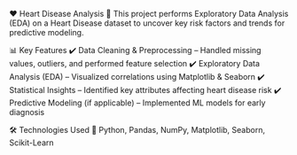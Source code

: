 ❤️ Heart Disease Analysis 🏥
This project performs Exploratory Data Analysis (EDA) on a Heart Disease dataset to uncover key risk factors and trends for predictive modeling.

📊 Key Features
✔️ Data Cleaning & Preprocessing – Handled missing values, outliers, and performed feature selection
✔️ Exploratory Data Analysis (EDA) – Visualized correlations using Matplotlib & Seaborn
✔️ Statistical Insights – Identified key attributes affecting heart disease risk
✔️ Predictive Modeling (if applicable) – Implemented ML models for early diagnosis

🛠️ Technologies Used
🔹 Python, Pandas, NumPy, Matplotlib, Seaborn, Scikit-Learn


